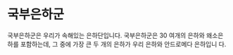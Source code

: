 # 국부은하군

국부은하군은 우리가 속해있는 은하단입니다. 국부은하군은 30 여개의 은하와 왜소은
하를 포함하는데, 그 중에 가장 큰 두 개의 은하가 우리 은하와 안드로메다 은하입니
다.
